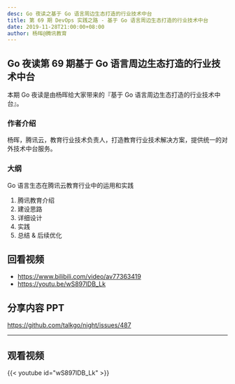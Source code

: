 ```yaml
---
desc: Go 夜读之基于 Go 语言周边生态打造的行业技术中台
title: 第 69 期 DevOps 实践之路 - 基于 Go 语言周边生态打造的行业技术中台
date: 2019-11-28T21:00:00+08:00
author: 杨晖@腾讯教育
---
```


## Go 夜读第 69 期基于 Go 语言周边生态打造的行业技术中台

本期 Go 夜读是由杨晖给大家带来的『基于 Go 语言周边生态打造的行业技术中台』。

### 作者介绍

杨晖，腾讯云，教育行业技术负责人，打造教育行业技术解决方案，提供统一的对外技术中台服务。

### 大纲

Go 语言生态在腾讯云教育行业中的运用和实践

1. 腾讯教育介绍
2. 建设思路
3. 详细设计
4. 实践
5. 总结 & 后续优化

## 回看视频

- https://www.bilibili.com/video/av77363419
- https://youtu.be/wS897lDB_Lk

## 分享内容 PPT

https://github.com/talkgo/night/issues/487

---

## 观看视频

{{< youtube id="wS897lDB_Lk" >}}
